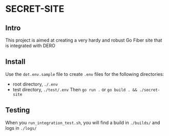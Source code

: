 # SECRET-SITE
## Intro
This project is aimed at creating a very hardy and robust Go Fiber site that is integrated with DERO
## Install
Use the `dot.env.sample` file to create `.env` files for the following directories:
- root directory, `./.env` 
- test directory, `./test/.env`
Then `go run .` or `go build . && ./secret-site`
## Testing
When you `run_integration_test.sh`, you will find a build in `./builds/` and logs in `./logs/`

